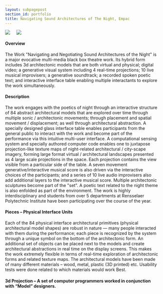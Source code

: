 ```yaml
---
layout: subpagepost
section_id: portfolio
title: Navigating Sound Architectures of The Night, Empac
---
```

<div class="full">
    <div class="row">
        <div class="large-12 large-centered columns">
            <img src="../images/assets/Picture44.png">
            <img src="../images/assets/Picture45.png">
     </div>
    </div>
    <div class="Text_works">
        <h4>Overview</h4>
        <p>
The Work "Navigating and Negotiating Sound Architectures of the Night" is
a major evocative multi-media black box theatre work. Its hybrid form includes 3d
architectonic models that are both virtual and physical; digital video; a generative
visual system including 4 real-time projections; 10 live musical improvisers; a
generative soundtrack; a recorded spoken poetic text; and interactive interface
table enabling multiple interactants to explore the work simultaneously.   </p>
        <h4>Description</h4>
        <p>The work engages with the poetics of night through an interactive structure of 84
            abstract architectural models that are explored over time through multiple sonic /
            architectonic movements; through placement and spatial movement /
            displacement; as well through architectural abstraction. A specially designed
            glass interface table enables participants from the general public to interact with
            the work and become part of the performance via this intuitive multi-user
            interface. A computational sensing system and specially authored computer code
            enables one to juxtapose projection-like texture maps of night-related
            architectural / city-scape imagery, forming large format virtual / architectural
            landscapes presented as 4 large scale projections in the space. Each projection
            contains the view visible from a particular side of the table. A seven movement
            generative/interactive musical score is also driven via the interactive choices of
            the participants; and a series of 10 live audio improvisers also add additional
            layers to the interactive musical score. Multiple architectonic sculptures become
            part of the "set". A poetic text related to the night theme is also enfolded as part
            of the environment. The work is highly interdisciplinary and students from over 5
            departments at Rensselaer Polytechnic Institute have been participating over the
            course of the year.
            </p>
            <h4>Pieces – Physical Interface Units</h4>
            <p>Each of the 84 physical interface architectural primitives (physical architectural
                model shapes) are robust in nature — many people interacted with them during
                the performance; each piece is recognized by the system through a unique
                symbol on the bottom of the architectonic form. An additional set of objects can
                be placed next to the models and create architectural abstractions in real time on
                the display screens. This makes the work extremely flexible in terms of real-time
                exploration of architectonic forms and related texture maps. The architectural
                models have been made of many different materials – wood, metal, plastic (3D
                printed) etc. Usability tests were done related to which materials would work
                Best.
                </p>
            <h4>3d Projection – A set of computer programmers worked in conjunction with
                “Model” designers.</h4>
        </div> 
      